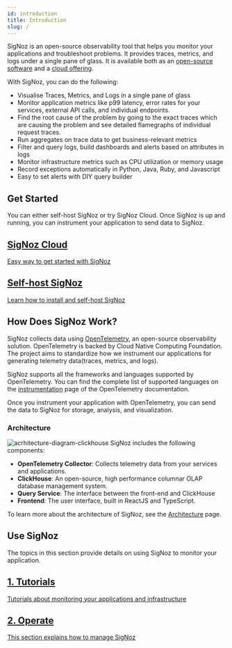 ```yaml
---
id: introduction
title: Introduction
slug: /
---
```


SigNoz is an open-source observability tool that helps you monitor your applications and troubleshoot problems. It provides traces, metrics, and logs under a single pane of glass. It is available both as an <a href = "https://github.com/SigNoz/signoz" rel="noopener noreferrer nofollow" target="_blank" >open-source software</a> and a [cloud offering](https://signoz.io/teams/).

With SigNoz, you can do the following:

- Visualise Traces, Metrics, and Logs in a single pane of glass
- Monitor application metrics like p99 latency, error rates for your services, external API calls, and individual endpoints.
- Find the root cause of the problem by going to the exact traces which are causing the problem and see detailed flamegraphs of individual request traces.
- Run aggregates on trace data to get business-relevant metrics
- Filter and query logs, build dashboards and alerts based on attributes in logs
- Monitor infrastructure metrics such as CPU utilization or memory usage
- Record exceptions automatically in Python, Java, Ruby, and Javascript
- Easy to set alerts with DIY query builder


## Get Started

You can either self-host SigNoz or try SigNoz Cloud. Once SigNoz is up and running, you can instrument your application to send data to SigNoz.

<div class="row">
 <article class="col col--6">
    <a class="card margin-bottom--lg padding--lg cardContainer_node_modules-@docusaurus-theme-classic-lib-next-theme-DocCard-styles-module cardContainerLink_node_modules-@docusaurus-theme-classic-lib-next-theme-DocCard-styles-module" href="/teams/">
      <h2 class="text--truncate cardTitle_node_modules-@docusaurus-theme-classic-lib-next-theme-DocCard-styles-module" title="SigNoz Cloud">SigNoz Cloud</h2>
      <div class="text--truncate cardDescription_node_modules-@docusaurus-theme-classic-lib-next-theme-DocCard-styles-module" title="Learn how to instrument your application">Easy way to get started with SigNoz</div>
    </a>
  </article>
  <article class="col col--6">
    <a class="card margin-bottom--lg padding--lg cardContainer_node_modules-@docusaurus-theme-classic-lib-next-theme-DocCard-styles-module cardContainerLink_node_modules-@docusaurus-theme-classic-lib-next-theme-DocCard-styles-module" href="/docs/install/">
      <h2 class="text--truncate cardTitle_node_modules-@docusaurus-theme-classic-lib-next-theme-DocCard-styles-module" title="Self-host SigNoz">Self-host SigNoz</h2>
      <div class="text--truncate cardDescription_node_modules-@docusaurus-theme-classic-lib-next-theme-DocCard-styles-module" title="Learn how to install SigNoz ">Learn how to install and self-host SigNoz</div>
    </a>
  </article>
</div>


## How Does SigNoz Work?

SigNoz collects data using <a href = "https://opentelemetry.io/" rel="noopener noreferrer nofollow" target="_blank" >OpenTelemetry</a>, an open-source observability solution. OpenTelemetry is backed by Cloud Native Computing Foundation. The project aims to standardize how we instrument our applications for generating telemetry data(traces, metrics, and logs).

 SigNoz supports all the frameworks and languages supported by OpenTelemetry.  You can find the complete list of supported languages on the <a href = "https://opentelemetry.io/docs/instrumentation/" rel="noopener noreferrer nofollow" target="_blank" >instrumentation</a> page of the OpenTelemetry documentation.

Once you instrument your application with OpenTelemetry, you can send the data to SigNoz for storage, analysis, and visualization.

### Architecture

![acrhitecture-diagram-clickhouse](../static/img/architecture-signoz-clickhouse.svg)
SigNoz includes the following components:
- **OpenTelemetry Collector**: Collects telemetry data from your services and applications.
- **ClickHouse**: An open-source, high performance columnar OLAP database management system. 
- **Query Service**: The interface between the front-end and ClickHouse
- **Frontend**: The user interface, built in ReactJS and TypeScript.

To learn more about the architecture of SigNoz, see the [Architecture](/docs/architecture) page.

## Use SigNoz

The topics in this section provide details on using SigNoz to monitor your application.

<div class="row">
 
  <article class="col col--6">
    <a class="card margin-bottom--lg padding--lg cardContainer_node_modules-@docusaurus-theme-classic-lib-next-theme-DocCard-styles-module cardContainerLink_node_modules-@docusaurus-theme-classic-lib-next-theme-DocCard-styles-module" href="/docs/tutorials">
      <h2 class="text--truncate cardTitle_node_modules-@docusaurus-theme-classic-lib-next-theme-DocCard-styles-module" title="1. Tutorials">1. Tutorials</h2>
      <div class="text--truncate cardDescription_node_modules-@docusaurus-theme-classic-lib-next-theme-DocCard-styles-module" title="Tutorials about monitoring your applications and infrastructure<">Tutorials about monitoring your applications and infrastructure</div>
    </a>
  </article>
  <article class="col col--6">
    <a class="card margin-bottom--lg padding--lg cardContainer_node_modules-@docusaurus-theme-classic-lib-next-theme-DocCard-styles-module cardContainerLink_node_modules-@docusaurus-theme-classic-lib-next-theme-DocCard-styles-module" href="/docs/operate">
      <h2 class="text--truncate cardTitle_node_modules-@docusaurus-theme-classic-lib-next-theme-DocCard-styles-module" title="2. Operate">2. Operate</h2>
      <div class="text--truncate cardDescription_node_modules-@docusaurus-theme-classic-lib-next-theme-DocCard-styles-module" title="This section explains how to manage SigNoz">This section explains how to manage SigNoz</div>
    </a>
  </article>

</div>

